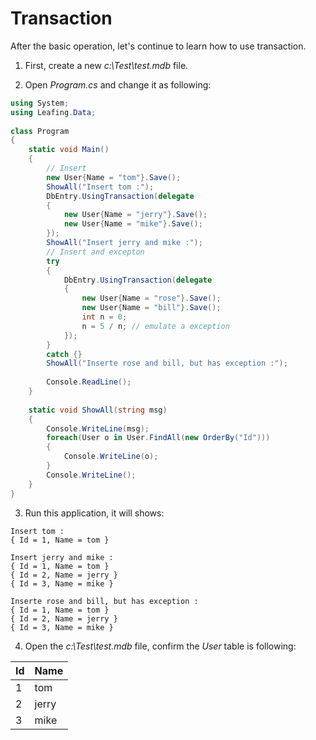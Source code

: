 Transaction
==========

After the basic operation, let's continue to learn how to use transaction.

1. First, create a new *c:\Test\test.mdb* file.

2. Open *Program.cs* and change it as following:

````c#
using System;
using Leafing.Data;
 
class Program
{
    static void Main()
    {
        // Insert
        new User{Name = "tom"}.Save();
        ShowAll("Insert tom :");
        DbEntry.UsingTransaction(delegate
        {
            new User{Name = "jerry"}.Save();
            new User{Name = "mike"}.Save();
        });
        ShowAll("Insert jerry and mike :");
        // Insert and excepton
        try
        {
            DbEntry.UsingTransaction(delegate
            {
                new User{Name = "rose"}.Save();
                new User{Name = "bill"}.Save();
                int n = 0;
                n = 5 / n; // emulate a exception
            });
        }
        catch {}
        ShowAll("Inserte rose and bill, but has exception :");
 
        Console.ReadLine();
    }
 
    static void ShowAll(string msg)
    {
        Console.WriteLine(msg);
        foreach(User o in User.FindAll(new OrderBy("Id")))
        {
            Console.WriteLine(o);
        }
        Console.WriteLine();
    }
}
````

3. Run this application, it will shows:

````
Insert tom :
{ Id = 1, Name = tom }

Insert jerry and mike :
{ Id = 1, Name = tom }
{ Id = 2, Name = jerry }
{ Id = 3, Name = mike }

Inserte rose and bill, but has exception :
{ Id = 1, Name = tom }
{ Id = 2, Name = jerry }
{ Id = 3, Name = mike }
````

4. Open the *c:\Test\test.mdb* file, confirm the *User* table is following: 

| Id    | Name  |
| ----- | ----- |
| 1     | tom   |
| 2     | jerry |
| 3     | mike  |
